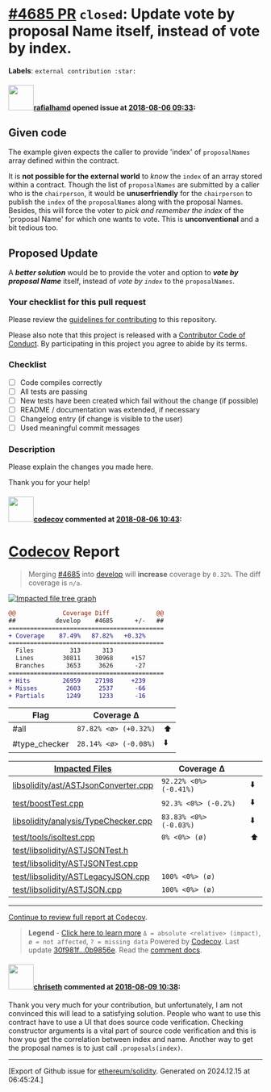 # [\#4685 PR](https://github.com/ethereum/solidity/pull/4685) `closed`: Update vote by proposal Name itself, instead of vote by index.
**Labels**: `external contribution :star:`


#### <img src="https://avatars.githubusercontent.com/u/18123554?u=561c34637930c5c97176a0a8c1e7b63d820ea7d4&v=4" width="50">[rafialhamd](https://github.com/rafialhamd) opened issue at [2018-08-06 09:33](https://github.com/ethereum/solidity/pull/4685):

## Given code

The example given expects the caller to provide 'index' of `proposalNames` array defined within the contract.

It is **not possible for the external world** to *know* the `index` of an array stored within a contract. Though the list of `proposalNames` are submitted by a caller who is the `chairperson`, it would be **unuserfriendly** for the `chairperson` to publish the `index` of the `proposalNames` along with the proposal Names. Besides, this will force the voter to *pick and remember the index* of the 'proposal Name' for which one wants to vote. This is **unconventional** and a bit tedious too.

## Proposed Update

A ***better solution*** would be to provide the voter and option to ***vote by proposal Name*** itself, instead of *vote by `index`* to the `proposalNames`.

### Your checklist for this pull request

Please review the [guidelines for contributing](http://solidity.readthedocs.io/en/latest/contributing.html) to this repository.

Please also note that this project is released with a [Contributor Code of Conduct](CONDUCT.md). By participating in this project you agree to abide by its terms.

### Checklist
- [ ] Code compiles correctly
- [ ] All tests are passing
- [ ] New tests have been created which fail without the change (if possible)
- [ ] README / documentation was extended, if necessary
- [ ] Changelog entry (if change is visible to the user)
- [ ] Used meaningful commit messages

### Description
Please explain the changes you made here.

Thank you for your help!


#### <img src="https://avatars.githubusercontent.com/in/254?v=4" width="50">[codecov](https://github.com/apps/codecov) commented at [2018-08-06 10:43](https://github.com/ethereum/solidity/pull/4685#issuecomment-410667138):

# [Codecov](https://codecov.io/gh/ethereum/solidity/pull/4685?src=pr&el=h1) Report
> Merging [#4685](https://codecov.io/gh/ethereum/solidity/pull/4685?src=pr&el=desc) into [develop](https://codecov.io/gh/ethereum/solidity/commit/30f981fc2ca00765bdf6be55f1b634937847ab92?src=pr&el=desc) will **increase** coverage by `0.32%`.
> The diff coverage is `n/a`.

[![Impacted file tree graph](https://codecov.io/gh/ethereum/solidity/pull/4685/graphs/tree.svg?src=pr&token=87PGzVEwU0&height=150&width=650)](https://codecov.io/gh/ethereum/solidity/pull/4685?src=pr&el=tree)

```diff
@@             Coverage Diff             @@
##           develop    #4685      +/-   ##
===========================================
+ Coverage    87.49%   87.82%   +0.32%     
===========================================
  Files          313      313              
  Lines        30811    30968     +157     
  Branches      3653     3626      -27     
===========================================
+ Hits         26959    27198     +239     
+ Misses        2603     2537      -66     
+ Partials      1249     1233      -16
```

| Flag | Coverage Δ | |
|---|---|---|
| #all | `87.82% <ø> (+0.32%)` | :arrow_up: |
| #type_checker | `28.14% <ø> (-0.08%)` | :arrow_down: |

| [Impacted Files](https://codecov.io/gh/ethereum/solidity/pull/4685?src=pr&el=tree) | Coverage Δ | |
|---|---|---|
| [libsolidity/ast/ASTJsonConverter.cpp](https://codecov.io/gh/ethereum/solidity/pull/4685/diff?src=pr&el=tree#diff-bGlic29saWRpdHkvYXN0L0FTVEpzb25Db252ZXJ0ZXIuY3Bw) | `92.22% <0%> (-0.41%)` | :arrow_down: |
| [test/boostTest.cpp](https://codecov.io/gh/ethereum/solidity/pull/4685/diff?src=pr&el=tree#diff-dGVzdC9ib29zdFRlc3QuY3Bw) | `92.3% <0%> (-0.2%)` | :arrow_down: |
| [libsolidity/analysis/TypeChecker.cpp](https://codecov.io/gh/ethereum/solidity/pull/4685/diff?src=pr&el=tree#diff-bGlic29saWRpdHkvYW5hbHlzaXMvVHlwZUNoZWNrZXIuY3Bw) | `83.83% <0%> (-0.03%)` | :arrow_down: |
| [test/tools/isoltest.cpp](https://codecov.io/gh/ethereum/solidity/pull/4685/diff?src=pr&el=tree#diff-dGVzdC90b29scy9pc29sdGVzdC5jcHA=) | `0% <0%> (ø)` | :arrow_up: |
| [test/libsolidity/ASTJSONTest.h](https://codecov.io/gh/ethereum/solidity/pull/4685/diff?src=pr&el=tree#diff-dGVzdC9saWJzb2xpZGl0eS9BU1RKU09OVGVzdC5o) | | |
| [test/libsolidity/ASTJSONTest.cpp](https://codecov.io/gh/ethereum/solidity/pull/4685/diff?src=pr&el=tree#diff-dGVzdC9saWJzb2xpZGl0eS9BU1RKU09OVGVzdC5jcHA=) | | |
| [test/libsolidity/ASTLegacyJSON.cpp](https://codecov.io/gh/ethereum/solidity/pull/4685/diff?src=pr&el=tree#diff-dGVzdC9saWJzb2xpZGl0eS9BU1RMZWdhY3lKU09OLmNwcA==) | `100% <0%> (ø)` | |
| [test/libsolidity/ASTJSON.cpp](https://codecov.io/gh/ethereum/solidity/pull/4685/diff?src=pr&el=tree#diff-dGVzdC9saWJzb2xpZGl0eS9BU1RKU09OLmNwcA==) | `100% <0%> (ø)` | |

------

[Continue to review full report at Codecov](https://codecov.io/gh/ethereum/solidity/pull/4685?src=pr&el=continue).
> **Legend** - [Click here to learn more](https://docs.codecov.io/docs/codecov-delta)
> `Δ = absolute <relative> (impact)`, `ø = not affected`, `? = missing data`
> Powered by [Codecov](https://codecov.io/gh/ethereum/solidity/pull/4685?src=pr&el=footer). Last update [30f981f...0b9856e](https://codecov.io/gh/ethereum/solidity/pull/4685?src=pr&el=lastupdated). Read the [comment docs](https://docs.codecov.io/docs/pull-request-comments).

#### <img src="https://avatars.githubusercontent.com/u/9073706?v=4" width="50">[chriseth](https://github.com/chriseth) commented at [2018-08-09 10:38](https://github.com/ethereum/solidity/pull/4685#issuecomment-411714901):

Thank you very much for your contribution, but unfortunately, I am not convinced this will lead to a satisfying solution. People who want to use this contract have to use a UI that does source code verification. Checking constructor arguments is a vital part of source code verification and this is how you get the correlation between index and name. Another way to get the proposal names is to just call `.proposals(index)`.


-------------------------------------------------------------------------------



[Export of Github issue for [ethereum/solidity](https://github.com/ethereum/solidity). Generated on 2024.12.15 at 06:45:24.]
